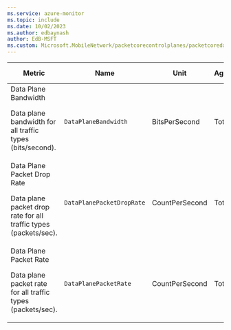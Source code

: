 ```yaml
---
ms.service: azure-monitor
ms.topic: include
ms.date: 10/02/2023
ms.author: edbaynash
author: EdB-MSFT
ms.custom: Microsoft.MobileNetwork/packetcorecontrolplanes/packetcoredataplanes, naam
---
```

  
  
|Metric|Name|Unit|Aggregation|Dimensions|Time Grains|DS Export|
|---|---|---|---|---|---|---|
|Data Plane Bandwidth<p><p>Data plane bandwidth for all traffic types (bits/second). |`DataPlaneBandwidth` |BitsPerSecond |Total |SiteId, Direction, Interface|PT1M |No|
|Data Plane Packet Drop Rate<p><p>Data plane packet drop rate for all traffic types (packets/sec). |`DataPlanePacketDropRate` |CountPerSecond |Total |SiteId, Cause, Direction, Interface|PT1M |No|
|Data Plane Packet Rate<p><p>Data plane packet rate for all traffic types (packets/sec). |`DataPlanePacketRate` |CountPerSecond |Total |SiteId, Direction, Interface|PT1M |No|